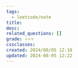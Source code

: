 ```yaml
---
tags:
  - leetcode/note
title: 
desc: 
related_questions: []
grade: ⭐⭐⭐
cssclasses: 
created: 2024/08/05 12:18
updated: 2024-08-05 12:22
---
```


